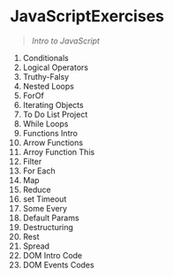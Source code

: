 # JavaScriptExercises
>*Intro to JavaScript*
1. Conditionals
2. Logical Operators
3. Truthy-Falsy
4. Nested Loops
5. ForOf
6. Iterating Objects
7. To Do List Project
8. While Loops
9. Functions Intro
10. Arrow Functions
11. Arroy Function This
12. Filter
13. For Each
14. Map
15. Reduce
16. set Timeout
17. Some Every
18. Default Params
19. Destructuring
20. Rest
21. Spread
22. DOM Intro Code
23. DOM Events Codes
